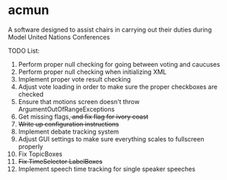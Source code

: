 # acmun

A software designed to assist chairs in carrying out their duties during Model United Nations Conferences

TODO List:
<ol>
  <li>Perform proper null checking for going between voting and caucuses</li>
  <li>Perform proper null checking when initializing XML</li>
  <li>Implement proper vote result checking</li>
  <li>Adjust vote loading in order to make sure the proper checkboxes are checked</li>
  <li>Ensure that motions screen doesn't throw ArgumentOutOfRangeExceptions</li>
  <li>Get missing flags,<strike> and fix flag for ivory coast</strike></li>
  <li><strike>Write up configuration instructions</strike></li>
  <li>Implement debate tracking system</li>
  <li>Adjust GUI settings to make sure everything scales to fullscreen properly</li>
  <li>Fix TopicBoxes</li>
  <li><strike>Fix TimeSelector LabelBoxes</strike></li>
  <li>Implement speech time tracking for single speaker speeches</li>
</ol>
